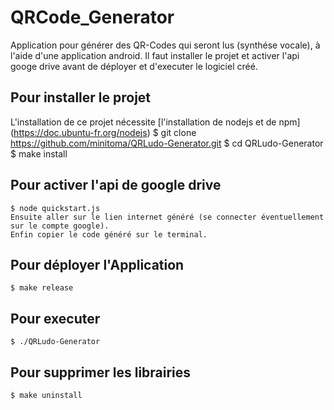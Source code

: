 # QRCode_Generator
Application pour générer des QR-Codes qui seront lus (synthése vocale), à l'aide d'une application android.
Il faut installer le projet et activer l'api googe drive avant de déployer et d'executer le logiciel créé.

## Pour installer le projet
L'installation de ce projet nécessite [l'installation de nodejs et de npm] (https://doc.ubuntu-fr.org/nodejs)
    $ git clone https://github.com/minitoma/QRLudo-Generator.git
    $ cd QRLudo-Generator
    $ make install

## Pour activer l'api de google drive
    $ node quickstart.js
    Ensuite aller sur le lien internet généré (se connecter éventuellement sur le compte google).
    Enfin copier le code généré sur le terminal.

## Pour déployer l'Application
    $ make release

## Pour executer 
    $ ./QRLudo-Generator

## Pour supprimer les librairies
    $ make uninstall
